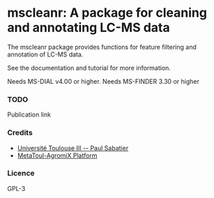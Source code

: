 # mscleanr: A package for cleaning and annotating LC-MS data

The mscleanr package provides functions for feature filtering and annotation of LC-MS data.

See the documentation and tutorial for more information.

Needs MS-DIAL v4.00 or higher.
Needs MS-FINDER 3.30 or higher

### TODO
Publication link

### Credits
- [Université Toulouse III -- Paul Sabatier](https://www.univ-tlse3.fr)
- [MetaToul-AgromiX Platform](https://www.lrsv.ups-tlse.fr/metatoul-en/)

### Licence
GPL-3
